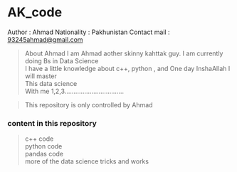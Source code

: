
# AK_code
Author : Ahmad
Nationality : Pakhunistan
Contact mail : 93245ahmad@gmail.com

>About Ahmad
    I am Ahmad aother skinny kahttak guy. I am currently doing Bs in Data Science\
    I have a little knowledge about c++, python , and One day InshaAllah I will master\
    This data science\
    With me 1,2,3.................................




> This repository is only controlled by Ahmad


### content in this repository

> c++ code \
> python code\
> pandas code\
> more of the data science tricks and works